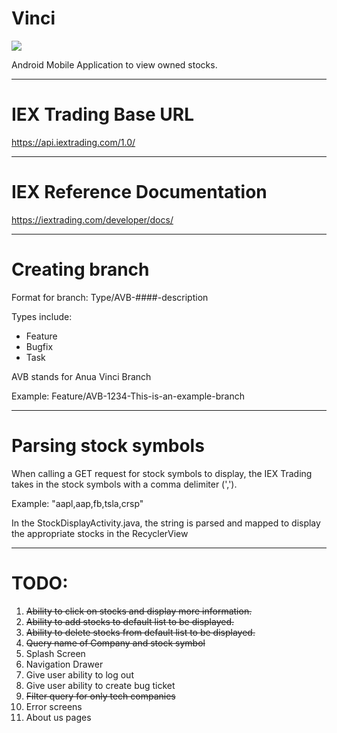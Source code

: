 # Vinci

<img src="https://raw.githubusercontent.com/anua-software/vinci/master/app/src/main/res/drawable/vinci_playball.png?sanitize=true&raw=true" />

Android Mobile Application to view owned stocks.

-----------------------------------------------------------

# IEX Trading Base URL

https://api.iextrading.com/1.0/

-----------------------------------------------------------
 
# IEX Reference Documentation

https://iextrading.com/developer/docs/

-----------------------------------------------------------

# Creating branch

Format for branch: Type/AVB-####-description

Types include:
  - Feature
  - Bugfix
  - Task
  
 AVB stands for Anua Vinci Branch
 
 Example: Feature/AVB-1234-This-is-an-example-branch
 
-----------------------------------------------------------

# Parsing stock symbols

When calling a GET request for stock symbols to display, the IEX Trading takes in the stock symbols with a comma delimiter (',').

Example: "aapl,aap,fb,tsla,crsp"

In the StockDisplayActivity.java, the string is parsed and mapped to display the appropriate stocks in the RecyclerView

-----------------------------------------------------------

# TODO:

1. ~~Ability to click on stocks and display more information.~~
2. ~~Ability to add stocks to default list to be displayed.~~
3. ~~Ability to delete stocks from default list to be displayed.~~
4. ~~Query name of Company and stock symbol~~
5. Splash Screen
6. Navigation Drawer
7. Give user ability to log out
8. Give user ability to create bug ticket
9. ~~Filter query for only tech companies~~
10. Error screens 
11. About us pages
